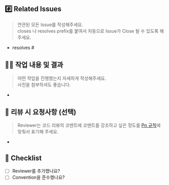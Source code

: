 ## #️⃣ Related Issues

> 연관된 모든 Issue를 작성해주세요.  
> closes 나 resolves prefix를 붙여서 자동으로 Issue가 Close 될 수 있도록 해주세요.

- resolves #

## 🧑‍💻 작업 내용 및 결과

> 어떤 작업을 진행했는지 자세하게 작성해주세요.  
> 사진을 첨부하셔도 좋습니다.

- 

## 💬 리뷰 시 요청사항 (선택)

> Reviewer는 코드 리뷰의 코멘트에 코멘트를 강조하고 싶은 정도를 [Pn 규칙](https://blog.banksalad.com/tech/banksalad-code-review-culture/#%EC%BB%A4%EB%AE%A4%EB%8B%88%EC%BC%80%EC%9D%B4%EC%85%98-%EB%B9%84%EC%9A%A9%EC%9D%84-%EC%A4%84%EC%9D%B4%EA%B8%B0-%EC%9C%84%ED%95%9C-pn-%EB%A3%B0)에
> 맞춰서 표기해 주세요.

-

## 📝 Checklist

- [ ] Reviewer를 추가했나요?
- [ ] Convention을 준수했나요?
